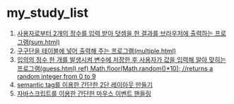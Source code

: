 # my_study_list
<ol>
  <li><a href="https://kum4950.github.io/WebFrontEnd_Study/sum.html"">
    사용자로부터 2개의 정수를 입력 받아 덧셈을 한 결과를 브라우저에 출력하는 프로그램(sum.html)</a></li>
  <li><a href="https://kum4950.github.io/WebFrontEnd_Study/multiple.html"">
    구구단을 테이블에 넣어 출력해 주는 프로그램(multiple.html)</a></li>
  <li><a href="https://kum4950.github.io/WebFrontEnd_Study/guess.html"">
    입의의 정수 한 개를 발생시켜 변수에 저장한 후 사용자가  값을 입력해 알아 맞히는 프로그램(guess.html)
		ref) Math.floor(Math.random()*10); //returns a random integer from 0 to 9</a></li>
  <li><a href="https://kum4950.github.io/WebFrontEnd_Study/UsingSemantic.html""> semantic tag를 이용한 간단한 2단 레이아웃 만들기</a></li>
  <li><a href="https://kum4950.github.io/WebFrontEnd_Study/EventHandling(todayfood)/todayMenu.html""> 자바스크립트를 이용한 간단한 마우스 이벤트 핸들링</a></li>
</ol>
